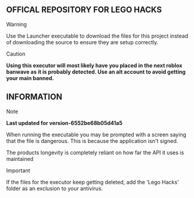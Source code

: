 ## OFFICAL REPOSITORY FOR LEGO HACKS

> [!WARNING]  
> Use the Launcher executable to download the files for this project instead of downloading the source to ensure they are setup correctly.

> [!CAUTION]
> **Using this executor will most likely have you placed in the next roblox banwave as it is probably detected. Use an alt account to avoid getting your main banned.**

## INFORMATION

> [!NOTE]  
> **Last updated for version-6552be68b05d41a5**
> 
>When running the executable you may be prompted with a screen saying that the file is dangerous. This is because the application isn't signed.
> 
>The products longevity is completely reliant on how far the API it uses is maintained

> [!IMPORTANT]
> If the files for the executor keep getting deleted, add the 'Lego Hacks' folder as an exclusion to your antivirus.
